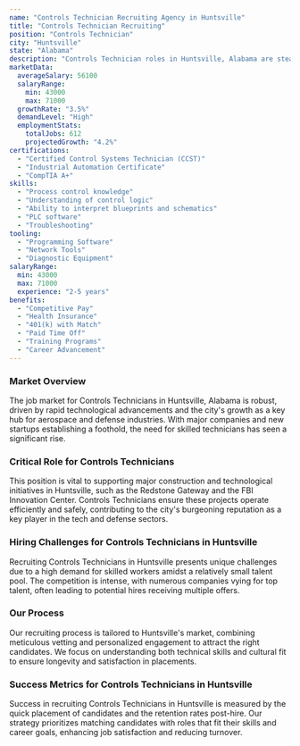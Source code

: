```yaml
---
name: "Controls Technician Recruiting Agency in Huntsville"
title: "Controls Technician Recruiting"
position: "Controls Technician"
city: "Huntsville"
state: "Alabama"
description: "Controls Technician roles in Huntsville, Alabama are steadily in demand, with opportunities spanning various industries from aerospace to manufacturing."
marketData:
  averageSalary: 56100
  salaryRange:
    min: 43000
    max: 71000
  growthRate: "3.5%"
  demandLevel: "High"
  employmentStats:
    totalJobs: 612
    projectedGrowth: "4.2%"
certifications:
  - "Certified Control Systems Technician (CCST)"
  - "Industrial Automation Certificate"
  - "CompTIA A+"
skills:
  - "Process control knowledge"
  - "Understanding of control logic"
  - "Ability to interpret blueprints and schematics"
  - "PLC software"
  - "Troubleshooting"
tooling:
  - "Programming Software"
  - "Network Tools"
  - "Diagnostic Equipment"
salaryRange:
  min: 43000
  max: 71000
  experience: "2-5 years"
benefits:
  - "Competitive Pay"
  - "Health Insurance"
  - "401(k) with Match"
  - "Paid Time Off"
  - "Training Programs"
  - "Career Advancement"
---
```


### Market Overview
The job market for Controls Technicians in Huntsville, Alabama is robust, driven by rapid technological advancements and the city's growth as a key hub for aerospace and defense industries. With major companies and new startups establishing a foothold, the need for skilled technicians has seen a significant rise.

### Critical Role for Controls Technicians
This position is vital to supporting major construction and technological initiatives in Huntsville, such as the Redstone Gateway and the FBI Innovation Center. Controls Technicians ensure these projects operate efficiently and safely, contributing to the city's burgeoning reputation as a key player in the tech and defense sectors.

### Hiring Challenges for Controls Technicians in Huntsville
Recruiting Controls Technicians in Huntsville presents unique challenges due to a high demand for skilled workers amidst a relatively small talent pool. The competition is intense, with numerous companies vying for top talent, often leading to potential hires receiving multiple offers.

### Our Process
Our recruiting process is tailored to Huntsville's market, combining meticulous vetting and personalized engagement to attract the right candidates. We focus on understanding both technical skills and cultural fit to ensure longevity and satisfaction in placements.

### Success Metrics for Controls Technicians in Huntsville
Success in recruiting Controls Technicians in Huntsville is measured by the quick placement of candidates and the retention rates post-hire. Our strategy prioritizes matching candidates with roles that fit their skills and career goals, enhancing job satisfaction and reducing turnover.